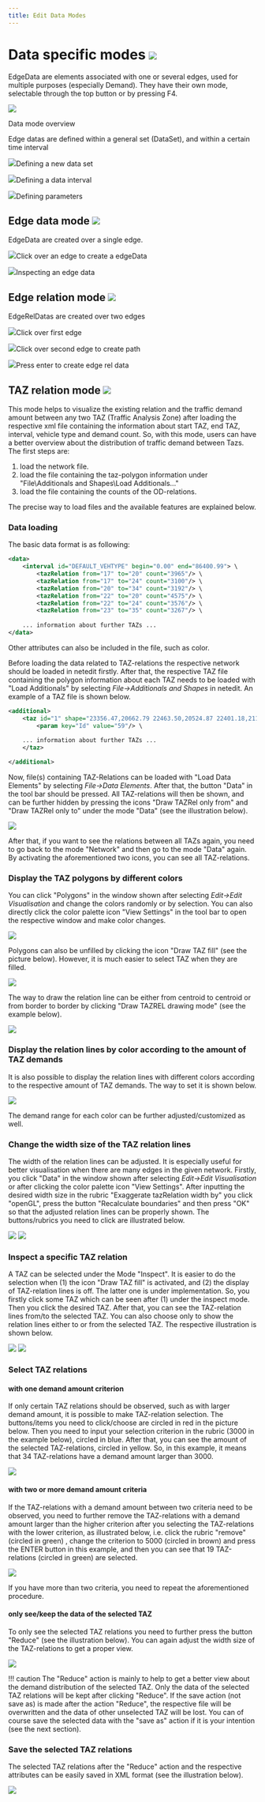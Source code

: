 ```yaml
---
title: Edit Data Modes
---
```


# Data specific modes ![](../images/icon_supermodedata.png)

EdgeData are elements associated with one or several edges, used for multiple purposes (especially Demand). They have their own mode, selectable through the top button or by pressing F4.

![](../images/DataMode1.png)

Data mode overview

Edge datas are defined within a general set (DataSet), and within a certain time interval

![](../images/DataMode2.png)Defining a new data set

![](../images/DataMode3.png)Defining a data interval

![](../images/DataMode4.png)Defining parameters 

## Edge data mode ![](../images/icon_modeedgedata.png)

EdgeData are created over a single edge.

![](../images/DataMode5.png)Click over an edge to create a edgeData

![](../images/DataMode6.png)Inspecting an edge data

## Edge relation mode ![](../images/icon_modeedgereldata.png)

EdgeRelDatas are created over two edges

![](../images/DataMode7.png)Click over first edge

![](../images/DataMode8.png)Click over second edge to create path

![](../images/DataMode9.png)Press enter to create edge rel data

## TAZ relation mode ![](../images/icon_modetazreldata.png)

This mode helps to visualize the existing relation and the traffic demand amount between any two TAZ (Traffic Analysis Zone) after loading the respective xml file containing the information about start TAZ, end TAZ, interval, vehicle type and demand count. So, with this mode, users can have a better overview about the distribution of traffic demand between Tazs. The first steps are:
 1. load the network file.
 2. load the file containing the taz-polygon information under "File\Additionals and Shapes\Load Additionals..."
 3. load the file containing the counts of the OD-relations.

The precise way to load files and the available features are explained below.

### Data loading
The basic data format is as following:

```xml
<data>
    <interval id="DEFAULT_VEHTYPE" begin="0.00" end="86400.99"> \
        <tazRelation from="17" to="20" count="3965"/> \
        <tazRelation from="17" to="24" count="3100"/> \
        <tazRelation from="20" to="34" count="3192"/> \
        <tazRelation from="22" to="20" count="4575"/> \
        <tazRelation from="22" to="24" count="3576"/> \
        <tazRelation from="23" to="35" count="3267"/> \
      
    ... information about further TAZs ...
</data>
```
Other attributes can also be included in the file, such as color.

Before loading the data related to TAZ-relations the respective network should be loaded in netedit firstly. After that, the respective TAZ file containing the polygon information about each TAZ needs to be loaded with "Load Additionals" by selecting *File-\>Additionals and Shapes* in netedit. An example of a TAZ file is shown below.

```xml
<additional>
    <taz id="1" shape="23356.47,20662.79 22463.50,20524.87 22401.18,21140.95 23162.64,21353.48 23356.47,20662.79" color="51,128,255"> \
        <param key="Id" value="59"/> \
      
    ... information about further TAZs ...
    </taz>

</additional>
```
Now, file(s) containing TAZ-Relations can be loaded with "Load Data Elements" by selecting *File-\>Data Elements*. After that, the button "Data" in the tool bar should be pressed. All TAZ-relations will then be shown, and can be further hidden by pressing the icons "Draw TAZRel only from" and "Draw TAZRel only to" under the mode "Data" (see the illustration below).

![](../images/drawRelFromTo.png)

After that, if you want to see the relations between all TAZs again, you need to go back to the mode "Network" and then go to the mode "Data" again. By activating the aforementioned two icons, you can see all TAZ-relations.

### Display the TAZ polygons by different colors
You can click "Polygons" in the window shown after selecting *Edit-\>Edit Visualisation* and change the colors randomly or by selection. You can also directly click the color palette icon "View Settings" in the tool bar to open the respective window and make color changes.

![](../images/taz_overview_color.png)

Polygons can also be unfilled by clicking the icon "Draw TAZ fill" (see the picture below). However, it is much easier to select TAZ when they are filled.

![](../images/tazfill.png)

The way to draw the relation line can be either from centroid to centroid or from border to border by clicking "Draw TAZREL drawing mode" (see the example below).

![](../images/centroid.png)

### Display the relation lines by color according to the amount of TAZ demands 
It is also possible to display the relation lines with different colors according to the respective amount of TAZ demands. The way to set it is shown below.

![](../images/coloredDemand.png)

The demand range for each color can be further adjusted/customized as well.

### Change the width size of the TAZ relation lines
The width of the relation lines can be adjusted. It is especially useful for better visualisation when there are many edges in the given network. Firstly, you click "Data" in the window shown after selecting *Edit-\>Edit Visualisation* or after clicking the color palette icon "View Settings". After inputting the desired width size in the rubric "Exaggerate tazRelation width by" you click "openGL", press the button "Recalculate boundaries" and then press "OK" so that the adjusted relation lines can be properly shown. The buttons/rubrics you need to click are illustrated below.

![](../images/setWidth_0.png)
![](../images/setWidth.png)

### Inspect a specific TAZ relation
A TAZ can be selected under the Mode "Inspect". It is easier to do the selection when (1) the icon "Draw TAZ fill" is activated, and (2) the display of TAZ-relation lines is off. The latter one is under implementation. So, you firstly click some TAZ which can be seen after (1) under the inspect mode. Then you click the desired TAZ. After that, you can see the TAZ-relation lines from/to the selected TAZ. You can also choose only to show the relation lines either to or from the selected TAZ. The respective illustration is shown below.

![](../images/selectSingleTaz_from.png)
![](../images/selectSingleTaz_to.png)

### Select TAZ relations

#### with one demand amount criterion
If only certain TAZ relations should be observed, such as with larger demand amount, it is possible to make TAZ-relation selection. The buttons/items you need to click/choose are circled in red in the picture below. Then you need to input your selection criterion in the rubric (3000 in the example below), circled in blue. After that, you can see the amount of the selected TAZ-relations, circled in yellow. So, in this example, it means that 34 TAZ-relations have a demand amount larger than 3000.

![](../images/select_0.png)

#### with two or more demand amount criteria
If the TAZ-relations with a demand amount between two criteria need to be observed, you need to further remove the TAZ-relations with a demand amount larger than the higher criterion after you selecting the TAZ-relations with the lower criterion, as illustrated below, i.e. click the rubric "remove" (circled in green) , change the criterion to 5000 (circled in brown) and press the ENTER button in this example, and then you can see that 19 TAZ-relations (circled in green) are selected.

![](../images/select_1.png)

If you have more than two criteria, you need to repeat the aforementioned procedure.

#### only see/keep the data of the selected TAZ
To only see the selected TAZ relations you need to further press the button "Reduce" (see the illustration below). You can again adjust the width size of the TAZ-relations to get a proper view.

![](../images/select_2.png)

!!! caution 
    The "Reduce" action is mainly to help to get a better view about the demand distribution of the selected TAZ. Only the data of the selected TAZ relations will be kept after clicking "Reduce". If the save action (not save as) is made after the action "Reduce", the respective file will be overwritten and the data of other unselected TAZ will be lost. You can of course save the selected data with the "save as" action if it is your intention (see the next section).


### Save the selected TAZ relations

The selected TAZ relations after the "Reduce" action and the respective attributes can be easily saved in XML format (see the illustration below).

![](../images/saveSelected.png)

